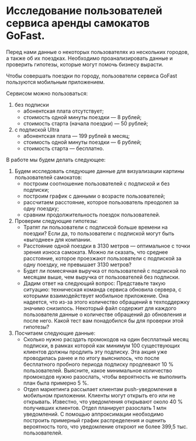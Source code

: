 # Исследование пользователей сервиса аренды самокатов GoFast. 
Перед нами данные о некоторых пользователях из нескольких городов, а также об их поездках. Необходимо проанализировать данные и проверить гипотезы, которые могут помочь бизнесу вырасти.

Чтобы совершать поездки по городу, пользователи сервиса GoFast пользуются мобильным приложением. 

Сервисом можно пользоваться:
1. без подписки
    - абонентская плата отсутствует;
    - стоимость одной минуты поездки — 8 рублей;
    - стоимость старта (начала поездки) — 50 рублей;
2. с подпиской Ultra
    - абонентская плата — 199 рублей в месяц;
    - стоимость одной минуты поездки — 6 рублей;
    - стоимость старта — бесплатно.
    
В работе мы будем делать следующее:
1. Будем исследовать следующие данные для визуализации картины пользователей самокатов:
    - построим соотношение пользователей с подпиской и без подписки;
    - построим график с данными о возрасте пользователей;
    - рассчитаем расстояние, которое пользователь преодолел за одну поездку;
    - сравним продолжительность поездок пользователей.
1. Проверим следующие гипотезы:
    - Тратят ли пользователи с подпиской больше времени на поездки? Если да, то пользователи с подпиской могут быть «выгоднее» для компании.
    - Расстояние одной поездки в 3130 метров — оптимальное с точки зрения износа самоката. Можно ли сказать, что среднее расстояние, которое проезжают пользователи с подпиской за одну поездку, не превышает 3130 метров? 
    - Будет ли помесячная выручка от пользователей с подпиской по месяцам выше, чем выручка от пользователей без подписки. 
    - Дадим ответ на следующий вопрос: Представьте такую ситуацию: техническая команда сервиса обновила сервера, с которыми взаимодействует мобильное приложение. Она надеется, что из-за этого количество обращений в техподдержку значимо снизилось. Некоторый файл содержит для каждого пользователя данные о количестве обращений до обновления и после него. Какой тест вам понадобился бы для проверки этой гипотезы?
1. Посчитаем следующие данные:
    - Сколько нужно расздать промокодов на один бесплатный месяц подписки, в рамках которой как минимум 100 существующих клиентов должны продлить эту подписку. Эта акция уже проводилась ранее и по итогу выяснилось, что после бесплатного пробного периода подписку продлевают 10 % пользователей. Выясните, какое минимальное количество промокодов нужно разослать, чтобы вероятность не выполнить план была примерно 5 %.
    - Отдел маркетинга рассылает клиентам push-уведомления в мобильном приложении. Клиенты могут открыть его или не открывать. Известно, что уведомления открывают около  40 % получивших клиентов. Отдел планирует разослать 1 млн уведомлений. С помощью аппроксимации необходимо построить примерный график распределения и оценить вероятность того, что уведомление откроют не более 399,5 тыс. пользователей.
